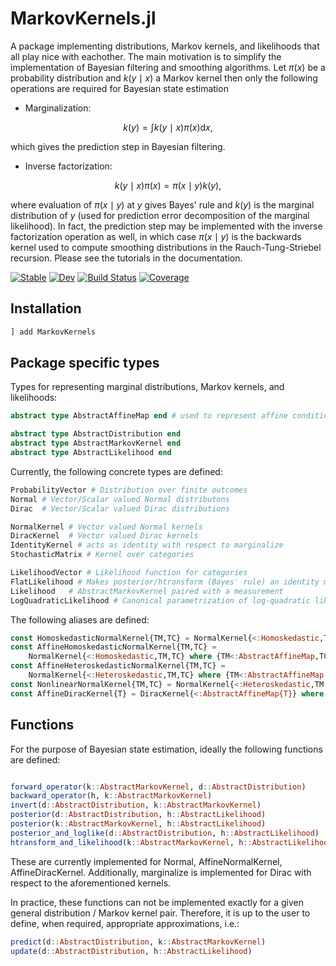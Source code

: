 # MarkovKernels.jl

A package implementing distributions, Markov kernels, and likelihoods that all play nice with eachother.
The main motivation is to simplify the implementation of Bayesian filtering and smoothing algorithms.
Let $\pi(x)$ be a probability distribution and $k(y\mid x)$ a Markov kernel then only the following operations are required for Bayesian state estimation

* Marginalization:

$$
k(y) = \int k(y\mid x) \pi(x) \mathrm{d} x,
$$

which gives the prediction step in Bayesian filtering.

* Inverse factorization:

$$
k(y\mid x)\pi(x) = \pi(x \mid y) k(y),
$$

where evaluation of $\pi(x \mid y)$ at $y$ gives Bayes' rule and $k(y)$ is the marginal distribution of $y$ (used for prediction error decomposition of the marginal likelihood). In fact, the prediction step may be implemented with the inverse factorization operation as well, in which case $\pi(x\mid y)$ is the backwards kernel used to compute smoothing distributions in the Rauch-Tung-Striebel recursion.
Please see the tutorials in the documentation.

[![Stable](https://img.shields.io/badge/docs-stable-blue.svg)](https://filtron.github.io/MarkovKernels.jl/stable/)
[![Dev](https://img.shields.io/badge/docs-dev-blue.svg)](https://filtron.github.io/MarkovKernels.jl/dev/)
[![Build Status](https://github.com/filtron/MarkovKernels.jl/actions/workflows/CI.yml/badge.svg?branch=main)](https://github.com/filtron/MarkovKernels.jl/actions/workflows/CI.yml?query=branch%3Amain)
[![Coverage](https://codecov.io/gh/filtron/MarkovKernels.jl/branch/main/graph/badge.svg)](https://codecov.io/gh/filtron/MarkovKernels.jl)

## Installation

```julia
] add MarkovKernels
```

## Package specific types

Types for representing marginal distributions, Markov kernels, and likelihoods:

```julia
abstract type AbstractAffineMap end # used to represent affine conditional means

abstract type AbstractDistribution end
abstract type AbstractMarkovKernel end
abstract type AbstractLikelihood end
```

Currently, the following concrete types are defined:

```julia
ProbabilityVector # Distribution over finite outcomes
Normal # Vector/Scalar valued Normal distributons
Dirac  # Vector/Scalar valued Dirac distributions

NormalKernel # Vector valued Normal kernels
DiracKernel  # Vector valued Dirac kernels
IdentityKernel # acts as identity with respect to marginalize
StochasticMatrix # Kernel over categories

LikelihoodVector # Likelihood function for categories
FlatLikelihood # Makes posterior/htransform (Bayes' rule) an identity mapping
Likelihood   # AbstractMarkovKernel paired with a measurement
LogQuadraticLikelihood # Canonical parametrization of log-quadratic likelihood functions
```

The following aliases are defined:

```julia
const HomoskedasticNormalKernel{TM,TC} = NormalKernel{<:Homoskedastic,TM,TC} where {TM,TC} # constant conditional covariance
const AffineHomoskedasticNormalKernel{TM,TC} =
    NormalKernel{<:Homoskedastic,TM,TC} where {TM<:AbstractAffineMap,TC} # affine conditional mean, constant conditional covariance
const AffineHeteroskedasticNormalKernel{TM,TC} =
    NormalKernel{<:Heteroskedastic,TM,TC} where {TM<:AbstractAffineMap,TC} # affine conditional mean, non-constant covariance
const NonlinearNormalKernel{TM,TC} = NormalKernel{<:Heteroskedastic,TM,TC} where {TM,TC} # the general, nonlinear case
const AffineDiracKernel{T} = DiracKernel{<:AbstractAffineMap{T}} where {T}
```

## Functions

For the purpose of Bayesian state estimation, ideally the following functions are defined:

```julia

forward_operator(k::AbstractMarkovKernel, d::AbstractDistribution)
backward_operator(h, k::AbstractMarkovKernel)
invert(d::AbstractDistribution, k::AbstractMarkovKernel)
posterior(d::AbstractDistribution, h::AbstractLikelihood)
posterior(k::AbstractMarkovKernel, h::AbstractLikelihood)
posterior_and_loglike(d::AbstractDistribution, h::AbstractLikelihood)
htransform_and_likelihood(k::AbstractMarkovKernel, h::AbstractLikelihood)
```

These are currently implemented for Normal, AffineNormalKernel, AffineDiracKernel.
Additionally, marginalize is implemented for Dirac with respect to the aforementioned kernels.

In practice, these functions can not be implemented exactly for a given general distribution / Markov kernel pair.
Therefore, it is up to the user to define, when required, appropriate approximations, i.e.:

```julia
predict(d::AbstractDistribution, k::AbstractMarkovKernel)
update(d::AbstractDistribution, h::AbstractLikelihood)
```
